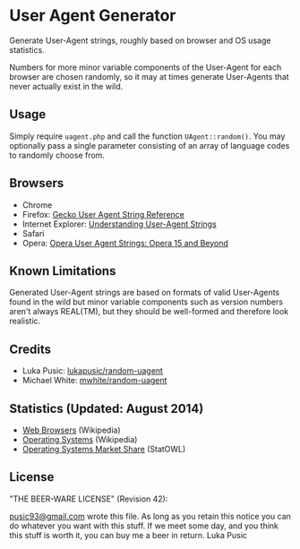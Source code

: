 User Agent Generator
===============================

Generate User-Agent strings, roughly based on browser and OS 
usage statistics.

Numbers for more minor variable components of the User-Agent for each browser 
are chosen randomly, so it may at times generate User-Agents that never actually 
exist in the wild.


Usage
-----

Simply require `uagent.php` and call the function `UAgent::random()`. You may
optionally pass a single parameter consisting of an array of language codes to
randomly choose from.


Browsers
---------

* Chrome
* Firefox: [Gecko User Agent String Reference](https://developer.mozilla.org/en-US/docs/Web/HTTP/Gecko_user_agent_string_reference)
* Internet Explorer: [Understanding User-Agent Strings](http://msdn.microsoft.com/en-gb/library/ms537503(v=vs.85).aspx)
* Safari
* Opera: [Opera User Agent Strings: Opera 15 and Beyond](http://dev.opera.com/blog/opera-user-agent-strings-opera-15-and-beyond/)


Known Limitations
---------

Generated User-Agent strings are based on formats of valid User-Agents found in the wild but minor variable components such as version numbers aren't always REAL(TM), but they should be well-formed and therefore look realistic.


Credits
---------
* Luka Pusic: [lukapusic/random-uagent](https://github.com/lukapusic/random-uagent)
* Michael White: [mwhite/random-uagent](https://github.com/mwhite/random-uagent)


Statistics (Updated: August 2014)
---------

* [Web Browsers](http://en.wikipedia.org/wiki/Usage_share_of_web_browsers) (Wikipedia)
* [Operating Systems](http://en.wikipedia.org/wiki/Usage_share_of_operating_systems) (Wikipedia)
* [Operating Systems Market Share](http://statowl.com/operating_system_market_share_by_os_version.php) (StatOWL)


License
-------

"THE BEER-WARE LICENSE" (Revision 42):

<pusic93@gmail.com> wrote this file. As long as you retain this notice you can
do whatever you want with this stuff. If we meet some day, and you think this
stuff is worth it, you can buy me a beer in return. Luka Pusic
